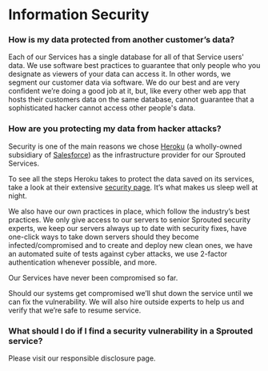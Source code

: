 # Information Security

### How is my data protected from another customer’s data?

Each of our Services has a single database for all of that Service users' data. We use software best practices to guarantee that only people who you designate as viewers of your data can access it. In other words, we segment our customer data via software. We do our best and are very confident we’re doing a good job at it, but, like every other web app that hosts their customers data on the same database, cannot guarantee that a sophisticated hacker cannot access other people's data.

### How are you protecting my data from hacker attacks?

Security is one of the main reasons we chose [Heroku](https://www.heroku.com/) \(a wholly-owned subsidiary of [Salesforce](https://developer.salesforce.com/platform/heroku)\) as the infrastructure provider for our Sprouted Services.

To see all the steps Heroku takes to protect the data saved on its services, take a look at their extensive [security page](https://www.heroku.com/policy/security). It’s what makes us sleep well at night.

We also have our own practices in place, which follow the industry’s best practices. We only give access to our servers to senior Sprouted security experts, we keep our servers always up to date with security fixes, have one-click ways to take down servers should they become infected/compromised and to create and deploy new clean ones, we have an automated suite of tests against cyber attacks, we use 2-factor authentication whenever possible, and more.

Our Services have never been compromised so far.

Should our systems get compromised we’ll shut down the service until we can fix the vulnerability. We will also hire outside experts to help us and verify that we’re safe to resume service.

### What should I do if I find a security vulnerability in a Sprouted service?

Please visit our responsible disclosure page.

